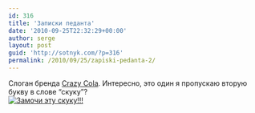 ```yaml
---
id: 316
title: 'Записки педанта'
date: '2010-09-25T22:32:29+00:00'
author: serge
layout: post
guid: 'http://sotnyk.com/?p=316'
permalink: /2010/09/25/zapiski-pedanta-2/
---
```


Слоган бренда [Crazy Cola](http://www.crazycola.ru/). Интересно, это один я пропускаю вторую букву в слове “скуку”?  
[![Замочи эту скуку!!!](https://sotnyk.github.io/wp-content/uploads/2010/09/CrazyCola.jpg "Crazy Cola")](https://sotnyk.github.io/wp-content/uploads/2010/09/CrazyCola.jpg)